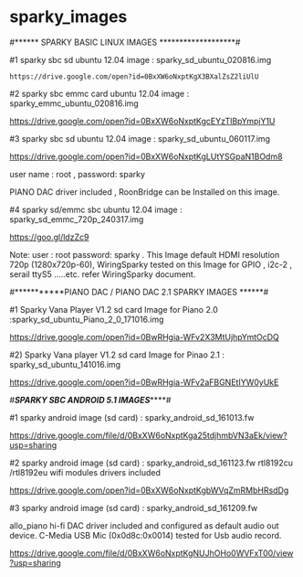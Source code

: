 # sparky_images
#******  SPARKY BASIC LINUX IMAGES  *******************#

#1 sparky sbc sd ubuntu 12.04 image : sparky_sd_ubuntu_020816.img

	https://drive.google.com/open?id=0BxXW6oNxptKgX3BXalZsZ2liUlU

#2 sparky sbc emmc card ubuntu 12.04 image : sparky_emmc_ubuntu_020816.img

https://drive.google.com/open?id=0BxXW6oNxptKgcEYzTlBpYmpjY1U


#3 sparky sbc sd ubuntu 12.04 image : sparky_sd_ubuntu_060117.img

https://drive.google.com/open?id=0BxXW6oNxptKgLUtYSGpaN1BOdm8

user name : root  , password:  sparky

PIANO DAC driver included , RoonBridge can be Installed on this image.

#4 sparky sd/emmc sbc ubuntu 12.04 image : sparky_sd_emmc_720p_240317.img

https://goo.gl/ldzZc9

Note: user : root password: sparky . This Image default HDMI resolution 720p (1280x720p-60),
WiringSparky tested on this Image for GPIO , i2c-2 , serail ttyS5 .....etc.
refer WiringSparky document. 

#***********PIANO DAC / PIANO DAC 2.1 SPARKY IMAGES ******#

#1 Sparky Vana Player V1.2 sd card Image for Piano 2.0  :sparky_sd_ubuntu_Piano_2_0_171016.img

https://drive.google.com/open?id=0BwRHgia-WFv2X3MtUjhpYmtOcDQ


#2) Sparky Vana player V1.2 sd card Image for Pinao 2.1 : sparky_sd_ubuntu_141016.img

https://drive.google.com/open?id=0BwRHgia-WFv2aFBGNEtIYW0yUkE





#***************SPARKY  SBC ANDROID 5.1 IMAGES*******************#
	
#1 sparky android image (sd card) : sparky_android_sd_161013.fw

https://drive.google.com/file/d/0BxXW6oNxptKga25tdjhmbVN3aEk/view?usp=sharing  

#2 sparky android image (sd card) : sparky_android_sd_161123.fw
rtl8192cu /rtl8192eu wifi modules drivers  included

https://drive.google.com/open?id=0BxXW6oNxptKgbWVqZmRMbHRsdDg

#3 sparky android image (sd card) : sparky_android_sd_161209.fw

allo_piano hi-fi DAC driver included and configured as default audio out device.
C-Media USB Mic (0x0d8c:0x0014) tested for Usb audio record.

https://drive.google.com/file/d/0BxXW6oNxptKgNUJhOHo0WVFxT00/view?usp=sharing

